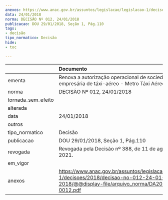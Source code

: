 ```yaml
---
anexos: https://www.anac.gov.br/assuntos/legislacao/legislacao-1/decisoes/2018/decisao-no-012-24-01-2018/@@display-file/arquivo_norma/DA2018-0012.pdf
data: 24/01/2018
norma: DECISÃO Nº 012, 24/01/2018
publicacao: DOU 29/01/2018, Seção 1, Pág.110
tags:
- decisão
tipo_normatico: Decisão
hide: 
- toc 
 
---
```


|                    | Documento                                                                                                                                     |
|:-------------------|:----------------------------------------------------------------------------------------------------------------------------------------------|
| ementa             | Renova a autorização operacional de sociedade empresária de táxi-aéreo - Metro Táxi Aéreo Ltda.                                               |
| norma              | DECISÃO Nº 012, 24/01/2018                                                                                                                    |
| tornada_sem_efeito |                                                                                                                                               |
| alterada           |                                                                                                                                               |
| data               | 24/01/2018                                                                                                                                    |
| outros             |                                                                                                                                               |
| tipo_normatico     | Decisão                                                                                                                                       |
| publicacao         | DOU 29/01/2018, Seção 1, Pág.110                                                                                                              |
| revogada           | Revogada pela Decisão nº 388, de 11 de agosto de 2021.                                                                                        |
| em_vigor           |                                                                                                                                               |
| anexos             | https://www.anac.gov.br/assuntos/legislacao/legislacao-1/decisoes/2018/decisao-no-012-24-01-2018/@@display-file/arquivo_norma/DA2018-0012.pdf |
